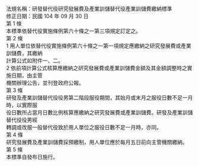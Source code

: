 法規名稱：研發替代役研究發展費及產業訓儲替代役產業訓儲費繳納標準  
修正日期：民國 104 年 09 月 30 日  
第 1 條  
本標準依替代役實施條例第六十條之一第三項規定訂定之。  
第 2 條  
1 用人單位依替代役實施條例第六十條之一第一項規定應繳納之研究發展費或產業訓儲費，其繳納  
計算公式如附件一、二。  
2 依前項計算公式核算應繳納之研究發展費或產業訓儲費金額及其金額調整時之實施日期，由主管  
機關辦理公告，並刊登政府公報。  
第 3 條  
研發及產業訓儲替代役役男第二階段服役期間，其始月或末月之服役日數不足一月時，以實際服  
役日數所占當月日數比例核算應繳納之研究發展費或產業訓儲費。研發及產業訓儲替代役役男經  
轉調或改服一般替代役致於用人單位之服役日數不足一月時，亦同。  
第 4 條  
研究發展費及產業訓儲費採預繳制，用人單位應於每月五日前向主管機關繳納。  
第 5 條  
本標準自發布日施行。  


